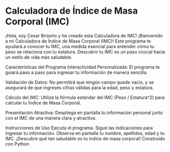 <h1>Calculadora de Índice de Masa Corporal (IMC)</h1>

¡Hola, soy Cesar Briseño y he creado esta Calculadora de IMC!
¡Bienvenido a mi Calculadora de Índice de Masa Corporal (IMC)! Este programa te ayudará a conocer tu IMC, una medida esencial para entender cómo tu peso se relaciona con tu estatura. Descubrir tu IMC es un paso crucial hacia un estilo de vida más saludable.

Características del Programa
Interactividad Personalizada: El programa te guiará paso a paso para ingresar tu información de manera sencilla.

Validación de Datos: No permitirá que ningún campo quede vacío, y se asegurará de que ingreses cifras válidas para la edad, peso y estatura.

Cálculo del IMC: Utiliza la fórmula estándar del IMC (Peso / Estatura^2) para calcular tu Índice de Masa Corporal.

Presentación Atractiva: Despliega en pantalla tu información personal junto con el IMC de una manera clara y atractiva.

Instrucciones de Uso
Ejecuta el programa.
Sigue las indicaciones para ingresar tu información.
Observa en pantalla tu nombre, apellidos, edad y tu IMC.
¡Descubre qué tan saludable es tu índice de masa corporal!
Construido con
Python
